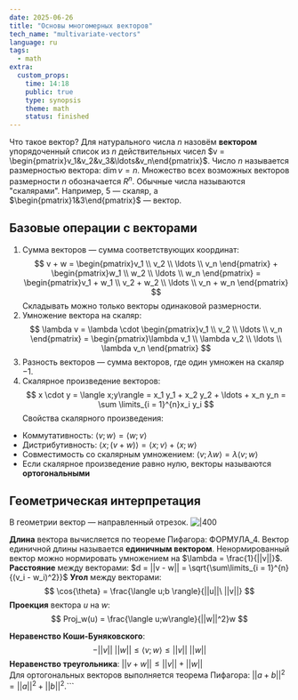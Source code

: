 ```yaml
---
date: 2025-06-26
title: "Основы многомерных векторов"
tech_name: "multivariate-vectors"
language: ru
tags:
  - math
extra:
  custom_props:
    time: 14:18
    public: true
    type: synopsis
    theme: math
    status: finished
---
```

Что такое вектор? Для натурального числа $n$ назовём **вектором** упорядоченный список из $n$ действительных чисел $v = \begin{pmatrix}v_1&v_2&v_3&\ldots&v_n\end{pmatrix}$. Число $n$ называется размерностью вектора: $\dim{v} = n$. Множество всех возможных векторов размерности $n$ обозначается $R^n$. 
Обычные числа называются "скалярами". Например, $5$ — скаляр, а $\begin{pmatrix}1&3\end{pmatrix}$ — вектор.

## Базовые операции с векторами
1. Сумма векторов — сумма соответствующих координат:
$$
v + w = \begin{pmatrix}v_1 \\ v_2 \\ \ldots \\ v_n \end{pmatrix} + \begin{pmatrix}w_1 \\ w_2 \\ \ldots \\ w_n \end{pmatrix} = \begin{pmatrix}v_1 + w_1 \\ v_2 + w_2 \\ \ldots \\ v_n + w_n \end{pmatrix}
$$
Складывать можно только векторы одинаковой размерности.
2. Умножение вектора на скаляр:
$$
\lambda v = \lambda \cdot \begin{pmatrix}v_1 \\ v_2 \\ \ldots \\ v_n \end{pmatrix} = \begin{pmatrix}\lambda v_1 \\ \lambda v_2 \\ \ldots \\ \lambda v_n \end{pmatrix}
$$
3. Разность векторов — сумма векторов, где один умножен на скаляр $-1$.
4. Скалярное произведение векторов:
$$
x \cdot y = \langle x;y\rangle = x_1 y_1 + x_2 y_2 + \ldots + x_n y_n = \sum \limits_{i = 1}^{n}x_i y_i
$$
Свойства скалярного произведения:
- Коммутативность: $\langle v; w\rangle = \langle w; v\rangle$
- Дистрибутивность: $\langle x; (v + w)\rangle = \langle x; v\rangle + \langle x; w \rangle$
- Совместимость со скалярным умножением: $\langle v; \lambda w\rangle = \lambda \langle v;w\rangle$
- Если скалярное произведение равно нулю, векторы называются **ортогональными**

## Геометрическая интерпретация
В геометрии вектор — направленный отрезок.
![|400](/images/the-vector.png)

**Длина** вектора вычисляется по теореме Пифагора: ФОРМУЛА_4. Вектор единичной длины называется **единичным вектором**. Ненормированный вектор можно нормировать умножением на $\lambda = \frac{1}{||v||}$. 
**Расстояние** между векторами: $d = ||v - w|| = \sqrt{\sum\limits_{i = 1}^{n}{(v_i - w_i)^2}}$
**Угол** между векторами: 
$$
\cos{\theta} = \frac{\langle u;b \rangle}{||u||\ ||v||}
$$
**Проекция** вектора $u$ на $w$: 
$$
Proj_w(u) = \frac{\langle u;w\rangle}{||w||^2}w
$$

**Неравенство Коши-Буняковского**:
$$
-||v||\ ||w|| \leqslant \langle v;w\rangle \leqslant ||v||\ ||w||
$$
**Неравенство треугольника**: $||v + w|| \leqslant ||v|| + ||w||$  
Для ортогональных векторов выполняется теорема Пифагора: $||a + b||^2 = ||a||^2 + ||b||^2$.```